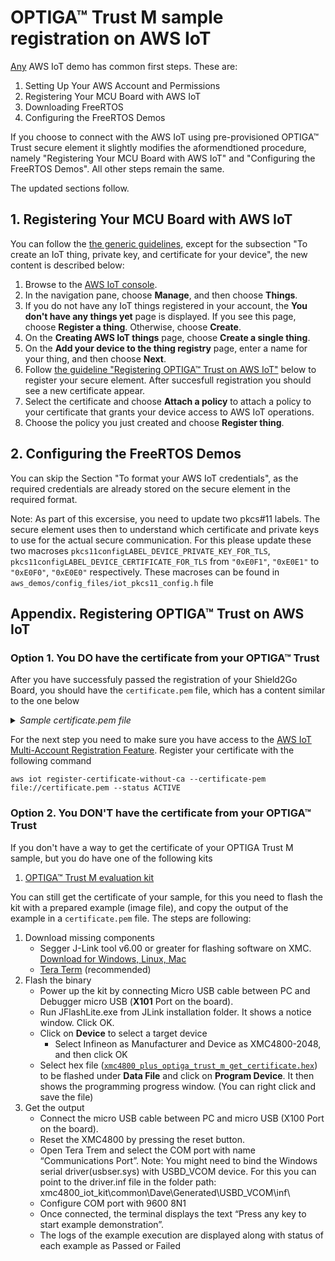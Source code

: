 # OPTIGA™ Trust M sample registration on AWS IoT

[Any](https://docs.aws.amazon.com/freertos/latest/userguide/freertos-prereqs.html) AWS IoT demo has common first steps.
These are:
1. Setting Up Your AWS Account and Permissions
2. Registering Your MCU Board with AWS IoT
3. Downloading FreeRTOS
4. Configuring the FreeRTOS Demos

If you choose to connect with the AWS IoT using pre-provisioned OPTIGA™ Trust secure element it slightly modifies the aformendtioned procedure, namely "Registering Your MCU Board with AWS IoT" and "Configuring the FreeRTOS Demos". All other steps remain the same.

The updated sections follow.

## 1. Registering Your MCU Board with AWS IoT

You can follow the [the generic guidelines](https://docs.aws.amazon.com/freertos/latest/userguide/get-started-freertos-thing.html), except for the subsection "To create an IoT thing, private key, and certificate for your device", the new content is described below:

1. Browse to the [AWS IoT console](https://console.aws.amazon.com/iotv2/).
1. In the navigation pane, choose **Manage**, and then choose **Things**.
1. If you do not have any IoT things registered in your account, the **You don't have any things yet** page is displayed. If you see this page, choose **Register a thing**. Otherwise, choose **Create**.
1. On the **Creating AWS IoT things** page, choose **Create a single thing**.
1. On the **Add your device to the thing registry** page, enter a name for your thing, and then choose **Next**.
1. Follow [the guideline "Registering OPTIGA™ Trust on AWS IoT"](#appendix-registering-optiga-trust-on-aws-iot) below to register your secure element. After succesfull registration you should see a new certificate appear.
1. Select the certificate and choose **Attach a policy** to attach a policy to your certificate that grants your device access to AWS IoT operations.
1. Choose the policy you just created and choose **Register thing**.

## 2. Configuring the FreeRTOS Demos

You can skip the Section "To format your AWS IoT credentials", as the required credentials are already stored on the secure element in the required format.

Note: As part of this excersise, you need to update two pkcs#11 labels. The secure element uses then to understand which certificate and private keys to use for the actual secure communication. For this please update these two macroses `pkcs11configLABEL_DEVICE_PRIVATE_KEY_FOR_TLS`, `pkcs11configLABEL_DEVICE_CERTIFICATE_FOR_TLS` from `"0xE0F1"`, `"0xE0E1"` to 
`"0xE0F0"`, `"0xE0E0"` respectively. These macroses can be found in `aws_demos/config_files/iot_pkcs11_config.h` file 

## Appendix. Registering OPTIGA™ Trust on AWS IoT

### Option 1.  You DO have the certificate from your OPTIGA™ Trust

After you have successfuly passed the registration of your Shield2Go Board, you should have the ```certificate.pem``` file, which has a content similar to the one below

<details> 
 <summary><em> Sample certificate.pem file </em></summary>
  
```
-----BEGIN CERTIFICATE-----
MIIB2DCCAX6gAwIBAgIEMrfqdTAKBggqhkjOPQQDAjByMQswCQYDVQQGEwJERTEh
MB8GA1UECgwYSW5maW5lb24gVGVjaG5vbG9naWVzIEFHMRMwEQYDVQQLDApPUFRJ
R0EoVE0pMSswKQYDVQQDDCJJbmZpbmVvbiBPUFRJR0EoVE0pIFRydXN0IE0gQ0Eg
MTAxMB4XDTE5MDYxODA2MzAxMloXDTM5MDYxODA2MzAxMlowHDEaMBgGA1UEAwwR
SW5maW5lb24gSW9UIE5vZGUwWTATBgcqhkjOPQIBBggqhkjOPQMBBwNCAATMVR43
UAe5xlyhrr9dS2yqV72AhdlIfmGbAVmkJ+1eWpe129ffuYDNK1w89PGcLDNChwdK
6D4DXcOYMAsRXCobo1gwVjAOBgNVHQ8BAf8EBAMCAIAwDAYDVR0TAQH/BAIwADAV
BgNVHSAEDjAMMAoGCCqCFABEARQBMB8GA1UdIwQYMBaAFDwwjFzViuijXTKA5FSD
sv/Nhk0jMAoGCCqGSM49BAMCA0gAMEUCIQDI3Yqc2C/tiFb1K9Xuecy5WyGU6KQ2
zrmTnvTbO6Zw9gIgPplLHW8+wT0KcVajD5DLrfwBYz5DZIFDPBZFaXcndq0=
-----END CERTIFICATE-----
```
</details>

For the next step you need to make sure you have access to the [AWS IoT Multi-Account Registration Feature](https://pages.awscloud.com/iot-core-early-registration.html).
Register your certificate with the following command
```
aws iot register-certificate-without-ca --certificate-pem file://certificate.pem --status ACTIVE
```

### Option 2. You DON'T have the certificate from your OPTIGA™ Trust

If you don't have a way to get the certificate of your OPTIGA Trust M sample, but you do have one of the following kits
1. [OPTIGA™ Trust M evaluation kit](https://www.infineon.com/cms/en/product/evaluation-boards/optiga-trust-m-eval-kit/)

You can still get the certificate of your sample, for this you need to flash the kit with a prepared example (image file), and copy the output of the example in a `certificate.pem` file.
The steps are following:
1. Download missing components
    * Segger J-Link tool v6.00 or greater for flashing software on XMC. [Download for Windows, Linux, Mac](https://www.segger.com/downloads/jlink/#J-LinkSoftwareAndDocumentationPack)
    * [Tera Term](https://osdn.net/projects/ttssh2/releases/) (recommended)
2. Flash the binary
    * Power up the kit by connecting Micro USB cable between PC and Debugger micro USB (**X101** Port on the board).
    * Run JFlashLite.exe from JLink installation folder. It shows a notice window. Click OK.
    * Click on **Device** to select a target device
      * Select Infineon as Manufacturer and Device as XMC4800-2048, and then click OK
    * Select hex file ([`xmc4800_plus_optiga_trust_m_get_certificate.hex`](https://github.com/Infineon/Assets/raw/master/Tools/xmc4800_plus_optiga_trust_m_get_certificate.hex)) to be flashed under **Data File** and click on **Program Device**. It then shows the programming progress window. (You can right click and save the file)
3. Get the output
    * Connect the micro USB cable between PC and micro USB (X100 Port on the board).
    * Reset the XMC4800 by pressing the reset button.
    * Open Tera Trem and select the COM port with name “Communications Port”.
      Note: You might need to bind the Windows serial driver(usbser.sys) with USBD_VCOM device. For this you can point to the driver.inf file in the folder path: xmc4800_iot_kit\common\Dave\Generated\USBD_VCOM\inf\
    * Configure COM port with 9600 8N1
    * Once connected, the terminal displays the text “Press any key to start example demonstration”.
    * The logs of the example execution are displayed along with status of each example as Passed or Failed

